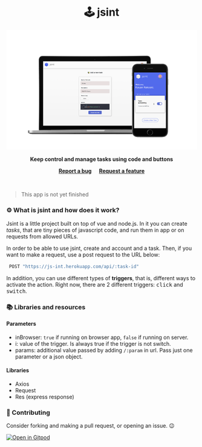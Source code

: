 <h1 align="center">🕹️ jsint </h1>


 <p align="center">
  <img src="./assets/jsint_mockup.svg"/>
 </p>
 
 <p align="center">
  <b>Keep control and manage tasks using code and buttons</b>
 </p>
 
<p align="center">
  <a href="https://github.com/hipesoft/jsint/issues/new?assignees=&labels=bug&template=bug_report.md&title=Bug+report"><b>Report a bug</b></a>
  &nbsp; &nbsp;
  <a href="https://github.com/hipesoft/jsint/issues/new?assignees=&labels=enhancement&template=feature_request.md&title=Feature+request"><b>Request a feature</b></a>
</p>

<br>

> This app is not yet finished 

### ⚙️ What is jsint and how does it work?

Jsint is a little project built on top of vue and node.js. In it you can create _tasks_, that are tiny pieces of javascript code, and run them in app or on requests from allowed URLs.

In order to be able to use jsint, create and account and a task. Then, if you want to make a request, use a post request to the URL below:

```javascript
 POST "https://js-int.herokuapp.com/api/:task-id"
```

In addition, you can use different types of **triggers**, that is, different ways to activate the action. Right now, there are 2 different triggers: <kbd>click</kbd> and <kbd>switch</kbd>.

### 📚 Libraries and resources

#### Parameters

- inBrowser: `true` if running on browser app, `false` if running on server.
- i: value of the trigger. Is always true if the trigger is not switch.
- params: additional value passed by adding `/:param` in url. Pass just one parameter or a json object.

#### Libraries

- Axios
- Request
- Res (express response)

### 🤝 Contributing

Consider forking and making a pull request, or opening an issue. 😉

[![Open in Gitpod](https://gitpod.io/button/open-in-gitpod.svg)](https://gitpod.io/https://github.com/CosmicBeings/Sorter)

